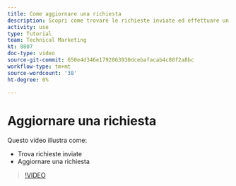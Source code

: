 ```yaml
---
title: Come aggiornare una richiesta
description: Scopri come trovare le richieste inviate ed effettuare un aggiornamento su tali richieste.
activity: use
type: Tutorial
team: Technical Marketing
kt: 8807
doc-type: video
source-git-commit: 650e4d346e1792863930dcebafacab4c88f2a8bc
workflow-type: tm+mt
source-wordcount: '38'
ht-degree: 0%

---
```


# Aggiornare una richiesta

Questo video illustra come:

* Trova richieste inviate
* Aggiornare una richiesta

>[!VIDEO](https://video.tv.adobe.com/v/336091/?quality=12&learn=on)

<!---
Guide
Update a work request
--->